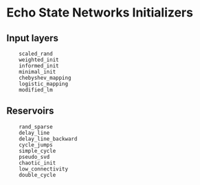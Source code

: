 # Echo State Networks Initializers

## Input layers

```@docs
    scaled_rand
    weighted_init
    informed_init
    minimal_init
    chebyshev_mapping
    logistic_mapping
    modified_lm
```

## Reservoirs

```@docs
    rand_sparse
    delay_line
    delay_line_backward
    cycle_jumps
    simple_cycle
    pseudo_svd
    chaotic_init
    low_connectivity
    double_cycle
```
